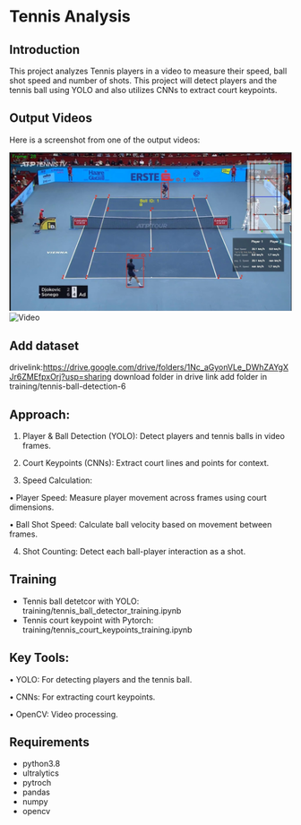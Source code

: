 
# Tennis Analysis

## Introduction
This project analyzes Tennis players in a video to measure their speed, ball shot speed and number of shots. This project will detect players and the tennis ball using YOLO and also utilizes CNNs to extract court keypoints.

## Output Videos
Here is a screenshot from one of the output videos:

![Screenshot](output_videos/screenshot.jpeg)
![Video](https://drive.google.com/file/d/1mO8R9VAGAq_1WsZo4K5c3_6_kx1dnGFk/view?usp=sharing)

## Add dataset 
drivelink:https://drive.google.com/drive/folders/1Nc_aGyonVLe_DWhZAYgXJr6ZMEfpxOrj?usp=sharing
download folder in drive link add folder in training/tennis-ball-detection-6
## Approach:
1. Player & Ball Detection (YOLO): Detect players and tennis balls in video frames.

2. Court Keypoints (CNNs): Extract court lines and points for context.

3. Speed Calculation:

  • Player Speed: Measure player movement across frames using court dimensions.

  • Ball Shot Speed: Calculate ball velocity based on movement between frames.

4. Shot Counting: Detect each ball-player interaction as a shot.

## Training
* Tennis ball detetcor with YOLO: training/tennis_ball_detector_training.ipynb
* Tennis court keypoint with Pytorch: training/tennis_court_keypoints_training.ipynb


## Key Tools:
• YOLO: For detecting players and the tennis ball.

• CNNs: For extracting court keypoints.

• OpenCV: Video processing.

## Requirements
* python3.8
* ultralytics
* pytroch
* pandas
* numpy 
* opencv
